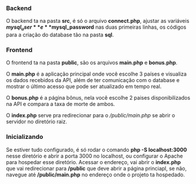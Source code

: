### Backend

O backend ta na pasta **src**, é só o arquivo **connect.php**, ajustar as variáveis **$mysql_user** e **$mysql_password** nas duas primeiras linhas, os códigos para a criação do database tão na pasta **sql**.

### Frontend

O frontend ta na pasta **public**, são os arquivos **main.php** e **bonus.php**. 

O **main.php** é a aplicação principal onde você escolhe 3 países e visualiza os dados recebidos da API, além de ter comunicação com o database e mostrar o último acesso que pode ser atualizado em tempo real.

O **bonus.php** é a página bônus, nela você escolhe 2 paises disponibilizados na API e compara a taxa de morte de ambos.

O **index.php** serve pra redirecionar para o */public/main.php* se abrir o servidor no diretório raiz.

### Inicializando

Se estiver tudo configurado, é só rodar o comando **php -S localhost:3000** nesse diretório e abrir a porta 3000 no localhost, ou configurar o Apache para hospedar esse diretório. Acessar o endereço,  vai abrir o **index.php** que vai redirecionar para **/public** que deve abrir a página princiapl, se não, navegue até **/public/main.php** no endereço onde o projeto ta hospedado.